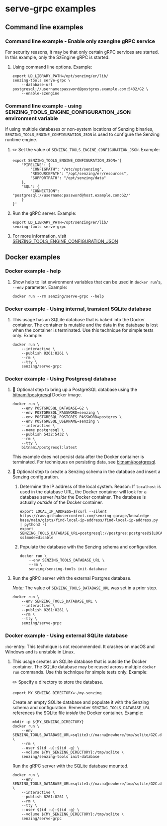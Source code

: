 # serve-grpc examples

## Command line examples

### Command line example - Enable only szengine gRPC service

For security reasons, it may be that only certain gRPC services are started.
In this example, only the SzEngine gRPC is started.

1. Using command line options.
   Example:

    ```console
    export LD_LIBRARY_PATH=/opt/senzing/er/lib/
    senzing-tools serve-grpc \
        --database-url postgresql://username:password@postgres.example.com:5432/G2 \
        --enable-szengine
    ```

### Command line example - using SENZING_TOOLS_ENGINE_CONFIGURATION_JSON environment variable

If using multiple databases or non-system locations of Senzing binaries,
`SENZING_TOOLS_ENGINE_CONFIGURATION_JSON` is used to configure the Senzing runtime engine.

1. :pencil2: Set the value of `SENZING_TOOLS_ENGINE_CONFIGURATION_JSON`.
   Example:

    ```console
    export SENZING_TOOLS_ENGINE_CONFIGURATION_JSON='{
        "PIPELINE": {
            "CONFIGPATH": "/etc/opt/senzing",
            "RESOURCEPATH": "/opt/senzing/er/resources",
            "SUPPORTPATH": "/opt/senzing/data"
        },
        "SQL": {
            "CONNECTION": "postgresql://username:password@host.example.com:G2/"
        }
    }'
    ```

1. Run the gRPC server.
   Example:

    ```console
    export LD_LIBRARY_PATH=/opt/senzing/er/lib/
    senzing-tools serve-grpc
    ```

1. For more information, visit
   [SENZING_TOOLS_ENGINE_CONFIGURATION_JSON](https://github.com/senzing-garage/knowledge-base/blob/main/lists/environment-variables.md#senzing_tools_engine_configuration_json)

## Docker examples

### Docker example - help

1. Show help to list environment variables that can be used in `docker run`'s, `--env` parameter.
   Example:

    ```console
    docker run --rm senzing/serve-grpc --help
    ```

### Docker example - Using internal, transient SQLite database

1. This usage has an SQLite database that is baked into the Docker container.
   The container is mutable and the data in the database is lost when the container is terminated.
   Use this technique for simple tests only.
   Example:

    ```console
    docker run \
        --interactive \
        --publish 8261:8261 \
        --rm \
        --tty \
        senzing/serve-grpc
    ```

### Docker example - Using Postgresql database

1. :thinking:  Optional step to bring up a PostgreSQL database
   using the [bitnami/postgresql] Docker image.

    ```console
    docker run \
        --env POSTGRESQL_DATABASE=G2 \
        --env POSTGRESQL_PASSWORD=senzing \
        --env POSTGRESQL_POSTGRES_PASSWORD=postgres \
        --env POSTGRESQL_USERNAME=senzing \
        --interactive \
        --name postgresql \
        --publish 5432:5432 \
        --rm \
        --tty \
        bitnami/postgresql:latest
    ```

    This example does not persist data after the Docker container is terminated.
    For techniques on persisting data, see [bitnami/postgresql].

1. :thinking: Optional step to create a Senzing schema in the database and insert a Senzing configuration.

    1. Determine the IP address of the local system.
    Reason:  If `localhost` is used in the database URL, the Docker container will look for a database server
    *inside* the Docker container. The database is actually *outside* of the Docker container.

        ```console
        export LOCAL_IP_ADDRESS=$(curl --silent https://raw.githubusercontent.com/senzing-garage/knowledge-base/main/gists/find-local-ip-address/find-local-ip-address.py | python3 -)
        export SENZING_TOOLS_DATABASE_URL=postgresql://postgres:postgres@${LOCAL_IP_ADDRESS}:5432/G2/?sslmode=disable
        ```

    1. Populate the database with the Senzing schema and configuration.

        ```console
        docker run \
            --env SENZING_TOOLS_DATABASE_URL \
            --rm \
            senzing/senzing-tools init-database
        ```

1. Run the gRPC server with the external Postgres database.

   *Note:* The value of `SENZING_TOOLS_DATABASE_URL` was set in a prior step.

    ```console
    docker run \
        --env SENZING_TOOLS_DATABASE_URL \
        --interactive \
        --publish 8261:8261 \
        --rm \
        --tty \
        senzing/serve-grpc
    ```

### Docker example - Using external SQLite database

:no-entry: This technique is not recommended.
It crashes on macOS and Windows and is unstable in Linux.

1. This usage creates an SQLite database that is outside the Docker container.
   The SQLite database may be reused across multiple `docker run` commands.
   Use this technique for simple tests only.
   Example:

   :pencil2: Specify a directory to store the database.

    ```console
    export MY_SENZING_DIRECTORY=~/my-senzing
    ```

   Create an empty SQLite database and populate it with the Senzing schema and configuration.
   Remember `SENZING_TOOLS_DATABASE_URL` references the SQLite file *inside* the Docker container.
   Example:

    ```console
    mkdir -p ${MY_SENZING_DIRECTORY}
    docker run \
        --env SENZING_TOOLS_DATABASE_URL=sqlite3://na:na@nowhere/tmp/sqlite/G2C.db \
        --rm \
        --user $(id -u):$(id -g) \
        --volume ${MY_SENZING_DIRECTORY}:/tmp/sqlite \
        senzing/senzing-tools init-database
    ```

   Run the gRPC server with the SQLite database mounted.

    ```console
    docker run \
        --env SENZING_TOOLS_DATABASE_URL=sqlite3://na:na@nowhere/tmp/sqlite/G2C.db \
        --interactive \
        --publish 8261:8261 \
        --rm \
        --tty \
        --user $(id -u):$(id -g) \
        --volume ${MY_SENZING_DIRECTORY}:/tmp/sqlite \
        senzing/serve-grpc
    ```

[bitnami/postgresql]: https://hub.docker.com/r/bitnami/postgresql
